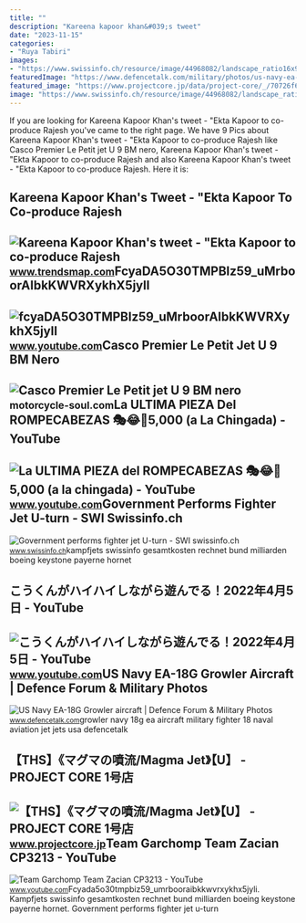 ```yaml
---
title: ""
description: "Kareena kapoor khan&#039;s tweet"
date: "2023-11-15"
categories:
- "Ruya Tabiri"
images:
- "https://www.swissinfo.ch/resource/image/44968082/landscape_ratio16x9/1920/1080/23fcb5039e2a782fba19d38c74659708/848DDBFB9D31C61E28589B33D1A56BF3/379297350_highres.jpg"
featuredImage: "https://www.defencetalk.com/military/photos/us-navy-ea-18g-growler-aircraft.52569/full"
featured_image: "https://www.projectcore.jp/data/project-core/_/70726f647563742f7468733132386a2e6a706700363030000074006669745f686569676874.jpg"
image: "https://www.swissinfo.ch/resource/image/44968082/landscape_ratio16x9/1920/1080/23fcb5039e2a782fba19d38c74659708/848DDBFB9D31C61E28589B33D1A56BF3/379297350_highres.jpg"
---
```


If you are looking for Kareena Kapoor Khan's tweet - "Ekta Kapoor to co-produce Rajesh you've came to the right page. We have 9 Pics about Kareena Kapoor Khan's tweet - "Ekta Kapoor to co-produce Rajesh like Casco Premier Le Petit jet U 9 BM nero, Kareena Kapoor Khan's tweet - "Ekta Kapoor to co-produce Rajesh and also Kareena Kapoor Khan's tweet - "Ekta Kapoor to co-produce Rajesh. Here it is:

Kareena Kapoor Khan's Tweet - "Ekta Kapoor To Co-produce Rajesh
---------------------------------------------------------------

 ![Kareena Kapoor Khan's tweet - "Ekta Kapoor to co-produce Rajesh](https://pbs.twimg.com/media/Fcyada8X0AANSFu.jpg) <small>www.trendsmap.com</small>FcyaDA5O30TMPBIz59\_uMrboorAIbkKWVRXykhX5jylI
---------------------------------------------

 ![fcyaDA5O30TMPBIz59_uMrboorAIbkKWVRXykhX5jylI](https://yt3.googleusercontent.com/fcyaDA5O30TMPBIz59_uMrboorAIbkKWVRXykhX5jylI_mHsQMtKYRKrSU6WFKQalZc67BxTzAc=s900-c-k-c0x00ffffff-no-rj) <small>www.youtube.com</small>Casco Premier Le Petit Jet U 9 BM Nero
--------------------------------------

 ![Casco Premier Le Petit jet U 9 BM nero](https://motorcycle-soul.com/11946-thickbox_default/casco-premier-le-petit-jet-u-9-bm-nero.jpg) <small>motorcycle-soul.com</small>La ULTIMA PIEZA Del ROMPECABEZAS 🎭😂🧘5,000 (a La Chingada) - YouTube
-------------------------------------------------------------------

 ![La ULTIMA PIEZA del ROMPECABEZAS 🎭😂🧘5,000 (a la chingada) - YouTube](https://i.ytimg.com/vi/KdZ3OosEZ6s/hq2.jpg?sqp=-oaymwEoCOADEOgC8quKqQMcGADwAQH4Ad4EgAK4CIoCDAgAEAEYZSBMKGMwDw==&rs=AOn4CLCfzFvJaPoNerKMbSKycXF-fCyaDA) <small>www.youtube.com</small>Government Performs Fighter Jet U-turn - SWI Swissinfo.ch
---------------------------------------------------------

 ![Government performs fighter jet U-turn - SWI swissinfo.ch](https://www.swissinfo.ch/resource/image/44968082/landscape_ratio16x9/1920/1080/23fcb5039e2a782fba19d38c74659708/848DDBFB9D31C61E28589B33D1A56BF3/379297350_highres.jpg) <small>www.swissinfo.ch</small>kampfjets swissinfo gesamtkosten rechnet bund milliarden boeing keystone payerne hornet

こうくんがハイハイしながら遊んでる！2022年4月5日 - YouTube
-------------------------------------

 ![こうくんがハイハイしながら遊んでる！2022年4月5日 - YouTube](https://i.ytimg.com/vi/H2fAEMesIjo/maxresdefault.jpg?sqp=-oaymwEmCIAKENAF8quKqQMa8AEB-AH-CYAC0AWKAgwIABABGGUgXyhTMA8=&rs=AOn4CLCJYSghky0o-ilndxvg6fCYAda1ug) <small>www.youtube.com</small>US Navy EA-18G Growler Aircraft | Defence Forum &amp; Military Photos
---------------------------------------------------------------------

 ![US Navy EA-18G Growler aircraft | Defence Forum & Military Photos](https://www.defencetalk.com/military/photos/us-navy-ea-18g-growler-aircraft.52569/full) <small>www.defencetalk.com</small>growler navy 18g ea aircraft military fighter 18 naval aviation jet jets usa defencetalk

【THS】《マグマの噴流/Magma Jet》【U】 - PROJECT CORE 1号店
---------------------------------------------

 ![【THS】《マグマの噴流/Magma Jet》【U】 - PROJECT CORE 1号店](https://www.projectcore.jp/data/project-core/_/70726f647563742f7468733132386a2e6a706700363030000074006669745f686569676874.jpg) <small>www.projectcore.jp</small>Team Garchomp Team Zacian CP3213 - YouTube
------------------------------------------

 ![Team Garchomp Team Zacian CP3213 - YouTube](https://i.ytimg.com/vi/HYLCwcE-Dgc/maxres2.jpg?sqp=-oaymwEoCIAKENAF8quKqQMcGADwAQH4AYwCgALgA4oCDAgAEAEYRSBHKGUwDw==&rs=AOn4CLC_ulBvmvqa2cf2uT56Qfk3FCYaDA) <small>www.youtube.com</small>Fcyada5o30tmpbiz59\_umrbooraibkkwvrxykhx5jyli. Kampfjets swissinfo gesamtkosten rechnet bund milliarden boeing keystone payerne hornet. Government performs fighter jet u-turn
